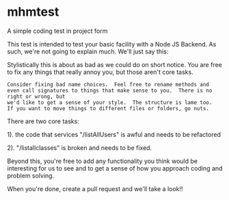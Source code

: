 # mhmtest

A simple coding test in project form

This test is intended to test your basic facility with a Node JS Backend. As such, we're not going to explain much. We'll just say this:

Stylistically this is about as bad as we could do on short notice. You are free to fix any things that really annoy you, but those aren't core tasks.

    Consider fixing bad name choices.  Feel free to rename methods and even call signatures to things that make sense to you.  There is no right or wrong, but
    we'd like to get a sense of your style.  The structure is lame too.  If you want to move things to different files or folders, go nuts.

There are two core tasks:

1). the code that services "/listAllUsers" is awful and needs to be refactored

2). "/listallclasses" is broken and needs to be fixed.

Beyond this, you're free to add any functionality you think would be interesting for us to see and to get a sense of how you approach coding and problem solving.

When you're done, create a pull request and we'll take a look!!
